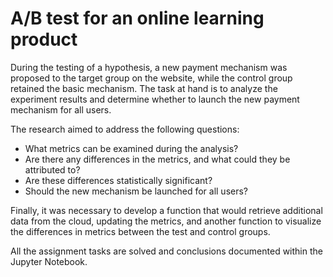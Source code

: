 # A/B test for an online learning product

During the testing of a hypothesis, a new payment mechanism was proposed to the target group on the website, while the control group retained the basic mechanism. The task at hand is to analyze the experiment results and determine whether to launch the new payment mechanism for all users.

The research aimed to address the following questions:

- What metrics can be examined during the analysis?
- Are there any differences in the metrics, and what could they be attributed to?
- Are these differences statistically significant?
- Should the new mechanism be launched for all users?

Finally, it was necessary to develop a function that would retrieve additional data from the cloud, updating the metrics, and another function to visualize the differences in metrics between the test and control groups.

All the assignment tasks are solved and conclusions documented within the Jupyter Notebook.

